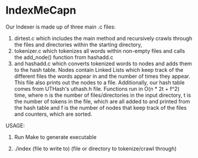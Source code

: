 IndexMeCapn
===========
Our Indexer is made up of three main .c files:
1. dirtest.c which includes the main method and recursively crawls through the files and
directories within the starting directory,
2. tokenizer.c which tokenizes all words within non-empty files and calls the add_node() function
from hashadd.c
3. and hashadd.c which converts tokenized words to nodes and adds them to the hash table. Nodes
contain Linked Lists which keep track of the different files the words appear in and the number
of times they appear. This file also prints out the nodes to a file.
Additionally, our hash table comes from UTHash's uthash.h file.
Functions run in O(n * 2t + f^2) time, where n is the number of files/directories in the input directory, t
is the number of tokens in the file, which are all added to and printed from the hash table and f is the
number of nodes that keep track of the files and counters, which are sorted.

USAGE:

1) Run Make to generate executable

2) ./index (file to write to) (file or directory to tokenize/crawl through)
